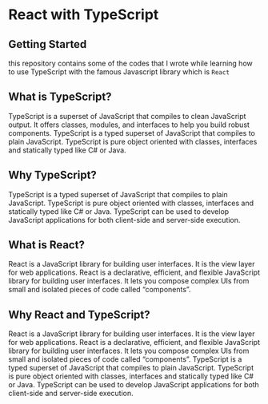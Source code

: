 # React with TypeScript

## Getting Started

this repository contains some of the codes that I wrote while learning how to use TypeScript with the famous Javascript library which is `React`

## What is TypeScript?

TypeScript is a superset of JavaScript that compiles to clean JavaScript output. It offers classes, modules, and interfaces to help you build robust components. TypeScript is a typed superset of JavaScript that compiles to plain JavaScript. TypeScript is pure object oriented with classes, interfaces and statically typed like C# or Java.

## Why TypeScript?

TypeScript is a typed superset of JavaScript that compiles to plain JavaScript. TypeScript is pure object oriented with classes, interfaces and statically typed like C# or Java. TypeScript can be used to develop JavaScript applications for both client-side and server-side execution.

## What is React?

React is a JavaScript library for building user interfaces. It is the view layer for web applications. React is a declarative, efficient, and flexible JavaScript library for building user interfaces. It lets you compose complex UIs from small and isolated pieces of code called “components”.

## Why React and TypeScript?

React is a JavaScript library for building user interfaces. It is the view layer for web applications. React is a declarative, efficient, and flexible JavaScript library for building user interfaces. It lets you compose complex UIs from small and isolated pieces of code called “components”. TypeScript is a typed superset of JavaScript that compiles to plain JavaScript. TypeScript is pure object oriented with classes, interfaces and statically typed like C# or Java. TypeScript can be used to develop JavaScript applications for both client-side and server-side execution.